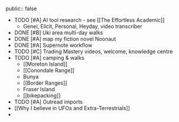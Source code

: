 public:: false

- TODO [#A] AI tool research - see [[The Effortless Academic]]
	- Genei, Elicit, Personal, Heyday, video transcriber
- DONE [#B] Uki area multi-day walks
- DONE [#A] map my fiction novel Noonaut
- DONE [#A] Supernote workflow
- TODO [#C] Trading Mastery videos, welcome, knowledge centre
- TODO [#A] camping & walks
	- [[Moreton Island]]
	- [[Conondale Range]]
	- Bunya
	- [[Border Ranges]]
	- Fraser Island
	- [[bikepacking]]
- TODO [#A] Outread imports
- [[Why I believe in UFOs and Extra-Terrestrials]]
-